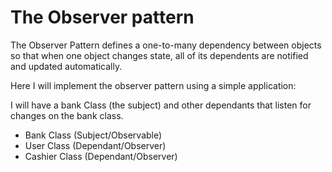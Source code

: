 # The Observer pattern

The Observer Pattern defines a one-to-many
dependency between objects so that when one
object changes state, all of its dependents are
notified and updated automatically.

Here I will implement the observer pattern using a simple application:

I will have a bank Class (the subject) and other dependants that listen for changes on the bank class.

- Bank Class (Subject/Observable)
- User Class (Dependant/Observer)
- Cashier Class (Dependant/Observer)